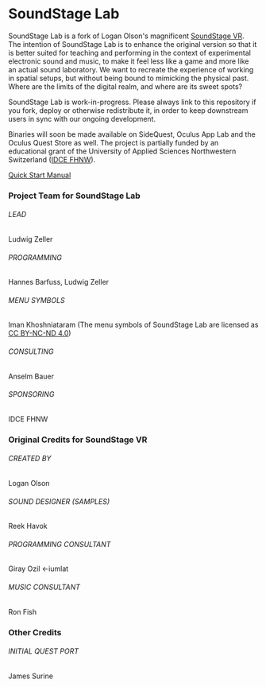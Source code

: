 # SoundStage Lab

SoundStage Lab is a fork of Logan Olson's magnificent [SoundStage VR](https://github.com/googlearchive/soundstagevr). The intention of SoundStage Lab is to enhance the original version so that it is better suited for teaching and performing in the context of experimental electronic sound and music, to make it feel less like a game and more like an actual sound laboratory. We want to recreate the experience of working in spatial setups, but without being bound to mimicking the physical past. Where are the limits of the digital realm, and where are its sweet spots? 

SoundStage Lab is work-in-progress. Please always link to this repository if you fork, deploy or otherwise redistribute it, in order to keep downstream users in sync with our ongoing development.

Binaries will soon be made available on SideQuest, Oculus App Lab and the Oculus Quest Store as well. The project is partially funded by an educational grant of the University of Applied Sciences Northwestern Switzerland ([IDCE FHNW](https://www.fhnw.ch/en/about-fhnw/schools/academy-of-art-and-design/institute-digital-communication-environments)).

[Quick Start Manual](https://docs.google.com/document/d/1c9vt-wW-JnW9davSZ76r35cd4dE6xtnyzHEhdrbueOE/edit?usp=sharing)


### Project Team for SoundStage Lab
###### LEAD
Ludwig Zeller

###### PROGRAMMING
Hannes Barfuss, Ludwig Zeller

###### MENU SYMBOLS
Iman Khoshniataram 
(The menu symbols of SoundStage Lab are licensed as [CC BY-NC-ND 4.0](https://creativecommons.org/licenses/by-nc-nd/4.0/))

###### CONSULTING
Anselm Bauer

###### SPONSORING
IDCE FHNW


### Original Credits for SoundStage VR
###### CREATED BY
Logan Olson

###### SOUND DESIGNER (SAMPLES)
Reek Havok

###### PROGRAMMING CONSULTANT
Giray Ozil <-iumlat

###### MUSIC CONSULTANT
Ron Fish

### Other Credits
###### INITIAL QUEST PORT 
James Surine
